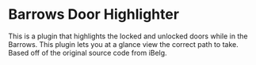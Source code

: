 # Barrows Door Highlighter
This is a plugin that highlights the locked and unlocked doors while in the Barrows. This plugin lets you at a glance view the correct path to take. Based off of the original source code from iBelg.  
